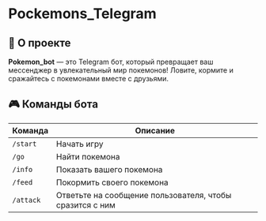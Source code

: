 # Pockemons_Telegram
## 🌟 О проекте

**Pokemon_bot** — это Telegram бот, который превращает ваш мессенджер в увлекательный мир покемонов! Ловите, кормите и сражайтесь с покемонами вместе с друзьями.

## 🎮 Команды бота

| Команда | Описание |
|---------|----------|
| `/start` | Начать игру  |
| `/go` | Найти покемона |
| `/info` | Показать вашего покемона |
| `/feed` | Покормить своего покемона |
| `/attack` | Ответьте на сообщение пользователя, чтобы сразится с ним |

